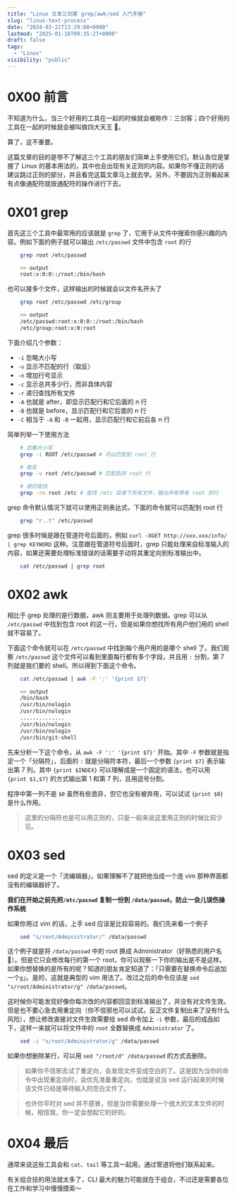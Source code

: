 ```yaml
---
title: "Linux 文本三剑客 grep/awk/sed 入门手册"
slug: "linux-text-process"
date: "2024-03-21T13:29:00+0000"
lastmod: "2025-01-16T09:35:27+0000"
draft: false
tags:
  - "Linux"
visibility: "public"
---
```

# 0X00 前言

不知道为什么，当三个好用的工具在一起的时候就会被称作：三剑客；四个好用的工具在一起的时候就会被叫做四大天王 🤔。

算了，这不重要。

这篇文章的目的是带不了解这三个工具的朋友们简单上手使用它们，默认各位是掌握了 Linux 的基本用法的，其中也会出现有关正则的内容。如果你不懂正则的话建议跳过正则的部分，并且看完这篇文章马上就去学。另外，不要因为正则看起来有点像通配符就按通配符的操作进行下去。

# 0X01 grep

首先这三个工具中最常用的应该就是 `grep` 了，它用于从文件中搜索你感兴趣的内容。例如下面的例子就可以输出 `/etc/passwd` 文件中包含 `root` 的行

```sh
    grep root /etc/passwd

    >> output
    root:x:0:0::/root:/bin/bash
```

也可以接多个文件，这样输出的时候就会以文件名开头了

```sh
    grep root /etc/passwd /etc/group

    >> output
    /etc/passwd:root:x:0:0::/root:/bin/bash
    /etc/group:root:x:0:root
```

下面介绍几个参数：

  * `-i` 忽略大小写
  * `-v` 显示不匹配的行（取反）
  * `-n` 增加行号显示
  * `-c` 显示总共多少行，而非具体内容
  * `-r` 递归查找所有文件
  * `-A` 也就是 after，即显示匹配行和它后面的 n 行
  * `-B` 也就是 before，显示匹配行和它后面的 n 行
  * `-C` 相当于 `-A` 和 `-B` 一起用，显示匹配行和它前后各 n 行

简单列举一下使用方法

```sh
    # 忽略大小写
    grep -i ROOT /etc/passwd # 可以匹配到 root 行

    # 取反
    grep -v root /etc/passwd # 匹配到非 root 行

    # 递归查找
    grep -rn root /etc # 查找 /etc 目录下所有文件，输出所有带有 root 的行
```

grep 命令默认情况下就可以使用正则表达式，下面的命令就可以匹配到 root 行

```sh
    grep "r..t" /etc/passwd
```

grep 很多时候是跟在管道符号后面的，例如 `curl -XGET http://xxx.xxx/info/ | grep KEYWORD` 这种。注意跟在管道符号后面时，grep 只能处理来自标准输入的内容，如果还需要处理标准错误的话需要手动将其重定向到标准输出中。

```sh
    cat /etc/passwd | grep root
```

# 0X02 awk

相比于 grep 处理的是行数据，awk 则主要用于处理列数据。grep 可以从 `/etc/passwd` 中找到包含 root 的这一行，但是如果你想找所有用户他们用的 shell 就不容易了。

下面这个命令就可以在 `/etc/passwd` 中找到每个用户用的是哪个 shell 了。我们观察 `/etc/passwd` 这个文件可以看到里面每行都有多个字段，并且用 `:` 分割，第 7 列就是我们要的 shell。所以得到下面这个命令。

```sh
    cat /etc/passwd | awk -F ':' '{print $7}'

    >> output
    /bin/bash
    /usr/bin/nologin
    /usr/bin/nologin
    ..............
    /usr/bin/nologin
    /usr/bin/nologin
    /usr/bin/git-shell
```

先来分析一下这个命令，从 `awk -F ':' '{print $7}'` 开始。其中 `-F` 参数就是指定一个「分隔符」，后面的 `:` 就是分隔符本符，最后一个参数 `{print $7}` 表示输出第 7 列。其中 `{print $INDEX}` 可以理解成是一个固定的语法，也可以用 `{print $1,$7}` 的方式输出第 1 和第 7 列，且用逗号分割。

程序中第一列不是 `$0` 虽然有些诡异，但它也没有被弃用，可以试试 `{print $0}` 是什么作用。

> 这里的分隔符也是可以用正则的，只是一般来说这里用正则的时候比较少见。

# 0X03 sed

sed 的定义是一个「流编辑器」，如果理解不了就把他当成一个连 vim 那种界面都没有的编辑器好了。

**我们在开始之前先把`/etc/passwd` 复制一份到 `/data/passwd`，防止一会儿误伤操作系统**

如果你用过 vim 的话，上手 sed 应该是比较容易的。我们先来看一个例子

```sh
    sed "s/root/Administrator/" /data/passwd
```

这个例子就是将 `/data/passwd` 中的 root 换成 Administrator（好熟悉的用户名 🤣）。但是它只会修改每行的第一个 root，你可以观察一下你的输出是不是这样。如果你想替换的是所有的呢？知道的朋友肯定知道了：「只需要在替换命令后追加一个`g`」。是的，这就是典型的 vim 用法了。改过之后的命令应该是 `sed "s/root/Administrator/g" /data/passwd`。

这时候你可能发现好像你每次改的内容都回显到标准输出了，并没有对文件生效。但是也不要心急去用重定向（你不信邪也可以试试，反正文件复制出来了没有什么风险），想让修改直接对文件生效需要给 sed 命令加上 `-i` 参数，最后的成品如下，这样一来就可以将文件中的 `root` 全数替换成 `Administrator` 了。

```sh
    sed -i "s/root/Administrator/g" /data/passwd
```

如果你想删除某行，可以用 `sed "/root/d" /data/passwd` 的方式去删除。

> 如果你不信邪去试了重定向，会发现文件变成空白的了。这是因为当你的命令中出现重定向时，会优先准备重定向，也就是说当 sed 运行起来的时候该文件已经是等待输入的空白文件了。

> 也许你平时对 sed 并不感冒，但是当你需要处理一个很大的文本文件的时候，相信我，你一定会想起它的好的。

# 0X04 最后

通常来说这些工具会和 `cat`、`tail` 等工具一起用，通过管道将他们联系起来。

有关组合技的用法就太多了，CLI 最大的魅力可能就在于组合，不过还是需要各位在工作和学习中慢慢摸索～

